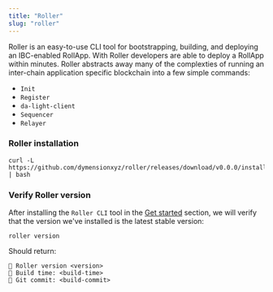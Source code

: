 ```yaml
---
title: "Roller"
slug: "roller"
---
```


Roller is an easy-to-use CLI tool for bootstrapping, building, and deploying an IBC-enabled RollApp. With Roller developers are able to deploy a RollApp within minutes. Roller abstracts away many of the complexties of running an inter-chain application specific blockchain into a few simple commands:

-   `Init`
-   `Register`
-   `da-light-client`
-   `Sequencer`
-   `Relayer`

### Roller installation

```
curl -L https://github.com/dymensionxyz/roller/releases/download/v0.0.0/install.sh | bash
```

### Verify Roller version

After installing the `Roller CLI` tool in the [Get started](../get-started.md) section, we will verify that the version we've installed is the latest stable version:

```
roller version
```

Should return:

```
💈 Roller version <version>
💈 Build time: <build-time>
💈 Git commit: <build-commit>
```
